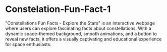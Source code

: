 # Constelation-Fun-Fact-1
"Constellations Fun Facts - Explore the Stars" is an interactive webpage where users can explore fascinating facts about constellations. With a dynamic space-themed background, smooth animations, and a button to reveal new facts, it offers a visually captivating and educational experience for space enthusiasts.
